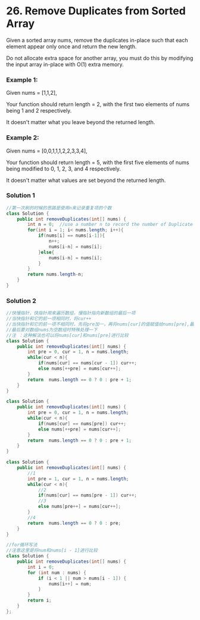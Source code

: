 # 26. Remove Duplicates from Sorted Array

Given a sorted array nums, remove the duplicates in-place such that each element appear only once and return the new length.

Do not allocate extra space for another array, you must do this by modifying the input array in-place with O(1) extra memory.

### Example 1:

Given nums = [1,1,2],

Your function should return length = 2, with the first two elements of nums being 1 and 2 respectively.

It doesn't matter what you leave beyond the returned length.

### Example 2:

Given nums = [0,0,1,1,1,2,2,3,3,4],

Your function should return length = 5, with the first five elements of nums being modified to 0, 1, 2, 3, and 4 respectively.

It doesn't matter what values are set beyond the returned length.

### Solution 1

```java
//第一次刷的时候的思路是使用n来记录重复项的个数
class Solution {
    public int removeDuplicates(int[] nums) {
        int n = 0;  //use a number n to record the number of Duplicate items
        for(int i = 1; i< nums.length; i++){
            if(nums[i] == nums[i-1]){
                n++;
                nums[i-n] = nums[i];
            }else{
                nums[i-n] = nums[i];
            }
        }
        return nums.length-n;
    }
}
```

### Solution 2
```java
//快慢指针，快指针用来遍历数组，慢指针指向新数组的最后一项
//当快指针和它的前一项相同时，将cur++
//当快指针和它的前一项不相同时，先将pre加一，再将nums[cur]的值赋值给nums[pre],最后再将cur++
//最后要对数组nums为空数组时特殊处理一下
//注 ：这种解法也可以将nums[cur]和nums[pre]进行比较
class Solution {
    public int removeDuplicates(int[] nums) {
        int pre = 0, cur = 1, n = nums.length;
        while(cur < n){
            if(nums[cur] == nums[cur - 1]) cur++;
            else nums[++pre] = nums[cur++];
        }
        return  nums.length == 0 ? 0 : pre + 1;
    }
}

class Solution {
    public int removeDuplicates(int[] nums) {
        int pre = 0, cur = 1, n = nums.length;
        while(cur < n){
            if(nums[cur] == nums[pre]) cur++;
            else nums[++pre] = nums[cur++];
        }
        return  nums.length == 0 ? 0 : pre + 1;
    }
}

class Solution {
    public int removeDuplicates(int[] nums) {
        //1
        int pre = 1, cur = 1, n = nums.length;
        while(cur < n){
            //2
            if(nums[cur] == nums[pre - 1]) cur++;
            //3
            else nums[pre++] = nums[cur++];
        }
        //4
        return  nums.length == 0 ? 0 : pre;
    }
}

//for循环写法
//注意这里是将num和nums[i - 1]进行比较
class Solution {
    public int removeDuplicates(int[] nums) {
        int i = 0;
        for (int num : nums) {
            if (i < 1 || num > nums[i - 1]) {
                nums[i++] = num;
            }
        }
        return i;
    }
};
```
